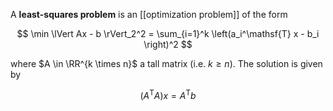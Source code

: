 A **least-squares problem** is an [[optimization problem]] of the form

$$
\min \lVert Ax - b \rVert_2^2 = \sum_{i=1}^k \left(a_i^\mathsf{T} x - b_i \right)^2
$$

where $A \in \RR^{k \times n}$ a tall matrix (i.e. $k \geqslant n$). The solution is given by

$$
\left(A^\mathsf{T}A\right)x = A^\mathsf{T}b
$$
